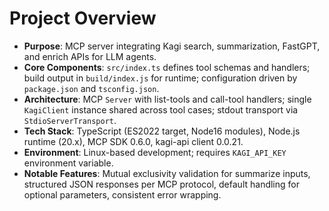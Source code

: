 # Project Overview

- **Purpose**: MCP server integrating Kagi search, summarization, FastGPT, and enrich APIs for LLM agents.
- **Core Components**: `src/index.ts` defines tool schemas and handlers; build output in `build/index.js` for runtime; configuration driven by `package.json` and `tsconfig.json`.
- **Architecture**: MCP `Server` with list-tools and call-tool handlers; single `KagiClient` instance shared across tool cases; stdout transport via `StdioServerTransport`.
- **Tech Stack**: TypeScript (ES2022 target, Node16 modules), Node.js runtime (20.x), MCP SDK 0.6.0, kagi-api client 0.0.21.
- **Environment**: Linux-based development; requires `KAGI_API_KEY` environment variable.
- **Notable Features**: Mutual exclusivity validation for summarize inputs, structured JSON responses per MCP protocol, default handling for optional parameters, consistent error wrapping.